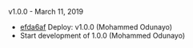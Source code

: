 v1.0.0 - March 11, 2019

* [efda6af](https://github.com/factman/GraphUI/tree/efda6af4a353d51786f6fd0f5fa53bda86fa78a7) Deploy: v1.0.0 (Mohammed Odunayo)
* Start development of 1.0.0 (Mohammed Odunayo)
